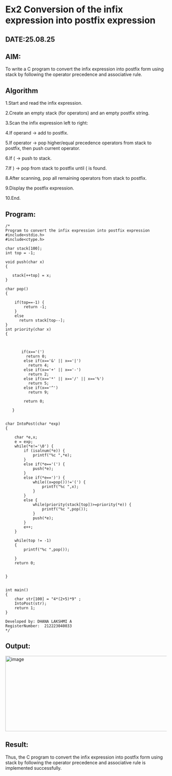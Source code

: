 # Ex2 Conversion of the infix expression into postfix expression
## DATE:25.08.25
## AIM:
To write a C program to convert the infix expression into postfix form using stack by following the operator precedence and associative rule.

## Algorithm
1.Start and read the infix expression.

2.Create an empty stack (for operators) and an empty postfix string.

3.Scan the infix expression left to right:

4.If operand → add to postfix.

5.If operator → pop higher/equal precedence operators from stack to postfix, then push current operator.

6.If ( → push to stack.

7.If ) → pop from stack to postfix until ( is found.

8.After scanning, pop all remaining operators from stack to postfix.

9.Display the postfix expression.

10.End. 

## Program:
```
/*
Program to convert the infix expression into postfix expression
#include<stdio.h>
#include<ctype.h>

char stack[100];
int top = -1;

void push(char x)
{
  
   stack[++top] = x;
}

char pop()
{
   
    if(top==-1) {
        return -1;
    }
    else 
      return stack[top--]; 
}
int priority(char x)
{
    
    
  
       if(x=='(')
         return 0;
        else if(x=='&' || x=='|')
          return 4;
        else if(x=='+' || x=='-')
          return 2;
        else if(x=='*' || x=='/' || x=='%')
          return 5;
        else if(x=='^')
          return 9;
        
        return 0;
       
   }
    

char IntoPost(char *exp)
{
  
    char *e,x;
    e = exp;
    while(*e!='\0') {
        if (isalnum(*e)) {
            printf("%c ",*e);
        }
        else if(*e=='(') {
            push(*e);
        }
        else if(*e==')') {
            while((x=pop())!='(') {
                printf("%c ",x);
            }
        }
        else {
            while(priority(stack[top])>=priority(*e)) {
                printf("%c ",pop());
            }
            push(*e);
        }
        e++;
    }
    
    while(top != -1)
    {
        printf("%c ",pop());
      
    }
    return 0;

    
}


int main()
{
    char str[100] = "4*(2+5)*9" ;
    IntoPost(str);
    return 1;
}

Developed by: DHANA LAKSHMI A
RegisterNumber:  212223040033
*/
```

## Output:

<img width="1160" height="235" alt="image" src="https://github.com/user-attachments/assets/59840ed2-8c23-48b4-8184-e835ee3c8d8e" />


## Result:
Thus, the C program to convert the infix expression into postfix form using stack by following the operator precedence and associative rule is implemented successfully.
